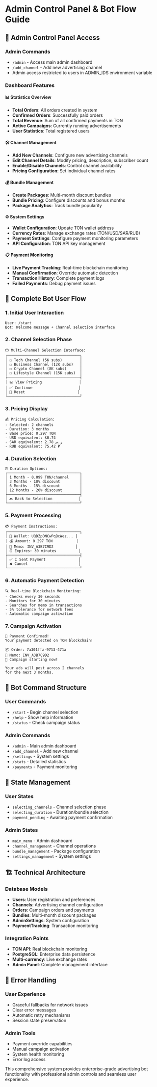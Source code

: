 # Admin Control Panel & Bot Flow Guide

## 🔧 Admin Control Panel Access

### Admin Commands
- `/admin` - Access main admin dashboard
- `/add_channel` - Add new advertising channel
- Admin access restricted to users in ADMIN_IDS environment variable

### Dashboard Features

#### 📊 Statistics Overview
- **Total Orders**: All orders created in system
- **Confirmed Orders**: Successfully paid orders
- **Total Revenue**: Sum of all confirmed payments in TON
- **Active Campaigns**: Currently running advertisements
- **User Statistics**: Total registered users

#### 🛠 Channel Management
- **Add New Channels**: Configure new advertising channels
- **Edit Channel Details**: Modify pricing, description, subscriber count
- **Enable/Disable Channels**: Control channel availability
- **Pricing Configuration**: Set individual channel rates

#### 💰 Bundle Management
- **Create Packages**: Multi-month discount bundles
- **Bundle Pricing**: Configure discounts and bonus months
- **Package Analytics**: Track bundle popularity

#### ⚙️ System Settings
- **Wallet Configuration**: Update TON wallet address
- **Currency Rates**: Manage exchange rates (TON/USD/SAR/RUB)
- **Payment Settings**: Configure payment monitoring parameters
- **API Configuration**: TON API key management

#### 📋 Payment Monitoring
- **Live Payment Tracking**: Real-time blockchain monitoring
- **Manual Confirmation**: Override automatic detection
- **Transaction History**: Complete payment logs
- **Failed Payments**: Debug payment issues

## 🚀 Complete Bot User Flow

### 1. Initial User Interaction
```
User: /start
Bot: Welcome message + Channel selection interface
```

### 2. Channel Selection Phase
```
📺 Multi-Channel Selection Interface:
┌─────────────────────────────────┐
│ ☐ Tech Channel (5K subs)        │
│ ☐ Business Channel (12K subs)   │
│ ☐ Crypto Channel (8K subs)      │
│ ☐ Lifestyle Channel (15K subs)  │
├─────────────────────────────────┤
│ 📊 View Pricing                 │
│ ✅ Continue                     │
│ 🔄 Reset                        │
└─────────────────────────────────┘
```

### 3. Pricing Display
```
💰 Pricing Calculation:
- Selected: 2 channels
- Duration: 3 months
- Base price: 0.297 TON
- USD equivalent: $0.74
- SAR equivalent: 2.78 ر.س
- RUB equivalent: 75.42 ₽
```

### 4. Duration Selection
```
⏰ Duration Options:
┌─────────────────────────────────┐
│ 1 Month - 0.099 TON/channel     │
│ 3 Months - 10% discount         │
│ 6 Months - 15% discount         │
│ 12 Months - 20% discount        │
├─────────────────────────────────┤
│ 🔙 Back to Selection            │
└─────────────────────────────────┘
```

### 5. Payment Processing
```
💳 Payment Instructions:
┌─────────────────────────────────┐
│ 🏦 Wallet: UQDZpONCwPqBcWez... │
│ 💰 Amount: 0.297 TON           │
│ 🔖 Memo: INV_A3B7C9D2          │
│ ⏰ Expires: 30 minutes          │
├─────────────────────────────────┤
│ ✅ I Sent Payment               │
│ ❌ Cancel                       │
└─────────────────────────────────┘
```

### 6. Automatic Payment Detection
```
🔍 Real-time Blockchain Monitoring:
- Checks every 30 seconds
- Monitors for 30 minutes
- Searches for memo in transactions
- 5% tolerance for network fees
- Automatic campaign activation
```

### 7. Campaign Activation
```
🎉 Payment Confirmed!
Your payment detected on TON blockchain!

📦 Order: 7a301ffa-9713-471a
🔖 Memo: INV_A3B7C9D2
🚀 Campaign starting now!

Your ads will post across 2 channels
for the next 3 months.
```

## 🎯 Bot Command Structure

### User Commands
- `/start` - Begin channel selection
- `/help` - Show help information
- `/status` - Check campaign status

### Admin Commands
- `/admin` - Main admin dashboard
- `/add_channel` - Add new channel
- `/settings` - System settings
- `/stats` - Detailed statistics
- `/payments` - Payment monitoring

## 🔄 State Management

### User States
- `selecting_channels` - Channel selection phase
- `selecting_duration` - Duration/bundle selection
- `payment_pending` - Awaiting payment confirmation

### Admin States
- `main_menu` - Admin dashboard
- `channel_management` - Channel operations
- `bundle_management` - Package configuration
- `settings_management` - System settings

## 🏗 Technical Architecture

### Database Models
- **Users**: User registration and preferences
- **Channels**: Advertising channel configuration
- **Orders**: Campaign orders and payments
- **Bundles**: Multi-month discount packages
- **AdminSettings**: System configuration
- **PaymentTracking**: Transaction monitoring

### Integration Points
- **TON API**: Real blockchain monitoring
- **PostgreSQL**: Enterprise data persistence
- **Multi-currency**: Live exchange rates
- **Admin Panel**: Complete management interface

## 🚨 Error Handling

### User Experience
- Graceful fallbacks for network issues
- Clear error messages
- Automatic retry mechanisms
- Session state preservation

### Admin Tools
- Payment override capabilities
- Manual campaign activation
- System health monitoring
- Error log access

This comprehensive system provides enterprise-grade advertising bot functionality with professional admin controls and seamless user experience.